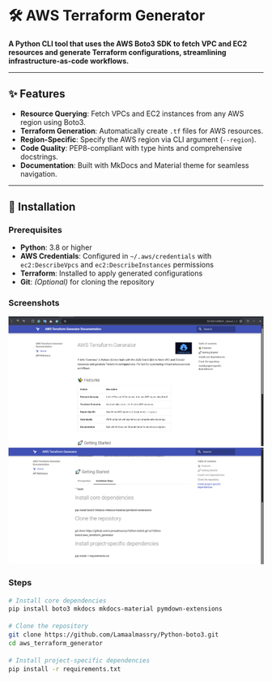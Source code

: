# 🛠️ AWS Terraform Generator

**A Python CLI tool that uses the AWS Boto3 SDK to fetch VPC and EC2 resources and generate Terraform configurations, streamlining infrastructure-as-code workflows.**

---

## ✨ Features

- **Resource Querying**: Fetch VPCs and EC2 instances from any AWS region using Boto3.
- **Terraform Generation**: Automatically create `.tf` files for AWS resources.
- **Region-Specific**: Specify the AWS region via CLI argument (`--region`).
- **Code Quality**: PEP8-compliant with type hints and comprehensive docstrings.
- **Documentation**: Built with MkDocs and Material theme for seamless navigation.

---

## 🚀 Installation

### Prerequisites

- **Python**: 3.8 or higher  
- **AWS Credentials**: Configured in `~/.aws/credentials` with `ec2:DescribeVpcs` and `ec2:DescribeInstances` permissions  
- **Terraform**: Installed to apply generated configurations  
- **Git**: *(Optional)* for cloning the repository  
### Screenshots
![ Output](docs/screenshots/ui.png)
![ Output](docs/screenshots/ui2.png)

### Steps

```bash
# Install core dependencies
pip install boto3 mkdocs mkdocs-material pymdown-extensions

# Clone the repository
git clone https://github.com/Lamaalmassry/Python-boto3.git
cd aws_terraform_generator

# Install project-specific dependencies
pip install -r requirements.txt
